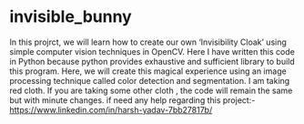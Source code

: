 # invisible_bunny
In this projrct, we will learn how to create our own ‘Invisibility Cloak’ using simple computer vision techniques in OpenCV. 
Here I have written this code in Python because python provides exhaustive and sufficient library to build this program. 
Here, we will create this magical experience using an image processing technique called color detection and segmentation. 
I am taking red cloth. If you are taking some other cloth , the code will remain the same but with minute changes.
if need any help regarding this project:-
https://www.linkedin.com/in/harsh-yadav-7bb27817b/

